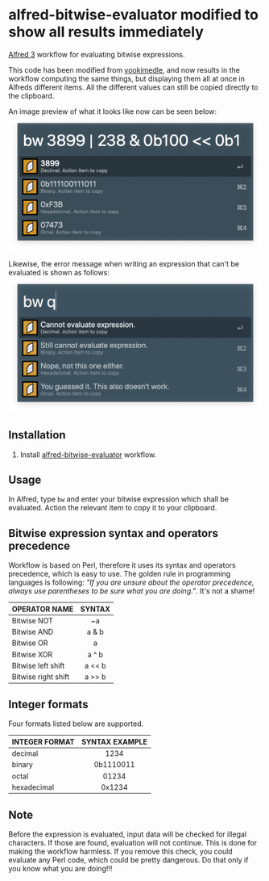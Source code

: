 # alfred-bitwise-evaluator modified to show all results immediately
[Alfred 3][1] workflow for evaluating bitwise expressions.

This code has been modified from [vookimedle][2], and now results in the workflow computing the same things, but displaying them all at once in Alfreds different items. All the different values can still be copied directly to the clipboard.

An image preview of what it looks like now can be seen below:
![bitwise show all](doc/images/alfred-bw-show-all.png?raw=true "")

Likewise, the error message when writing an expression that can't be evaluated is shown as follows:
![bitwise show all error](doc/images/alfred-bw-show-all-error.png?raw=true "")

## Installation
1) Install [alfred-bitwise-evaluator][3] workflow.

## Usage
In Alfred, type `bw` and enter your bitwise expression which shall be evaluated. Action the relevant item to copy it to your clipboard.

## Bitwise expression syntax and operators precedence
Workflow is based on Perl, therefore it uses its syntax and operators precedence, which is easy to use.
The golden rule in programming languages is following: _"If you are unsure about the operator precedence, always use parentheses to be sure what you are doing."_. It's not a shame!


| OPERATOR NAME       | SYNTAX |
|---------------------|:------:|
| Bitwise NOT         |   ~a   |
| Bitwise AND         |  a & b |
| Bitwise OR          |  a | b |
| Bitwise XOR         |  a ^ b |
| Bitwise left shift  | a << b |
| Bitwise right shift | a >> b |

## Integer formats
Four formats listed below are supported.

| INTEGER FORMAT | SYNTAX EXAMPLE |
|----------------|:--------------:|
| decimal        |      1234      |
| binary         |    0b1110011   |
| octal          |      01234     |
| hexadecimal    |     0x1234     |


## Note
Before the expression is evaluated, input data will be checked for illegal characters. If those are found, evaluation will not continue. This is done for making the workflow harmless. If you remove this check, you could evaluate any Perl code, which could be pretty dangerous. Do that only if you know what you are doing!!!

[1]: https://www.alfredapp.com/
[2]: https://github.com/vookimedlo/alfred-bitwise-evaluator
[3]: https://github.com/shmulvad/alfred-bitwise-evaluator/raw/master/BitwiseEvaluatorShowImmediatelyCopy.alfredworkflow
